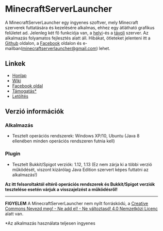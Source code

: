 # MinecraftServerLauncher

A MinecraftServerLauncher egy ingyenes szoftver, mely Minecraft szerverek futtatására és kezelésére alkalmas, ehhez egy átlátható grafikus felületet ad. Jelenleg két fő funkciója van, a [helyi](https://github.com/S3nS3IW00/mcserverlauncher/wiki/Helyi-szerver)-és a [távoli](https://github.com/S3nS3IW00/mcserverlauncher/wiki/Távoli-szerver) szerver. Az alkalmazás folyamatos fejlesztés alatt áll. Hibákat, ötleteket jelenteni itt a [Github](https://github.com/S3nS3IW00/mcserverlauncher/issues) oldalon, a [Facebook](https://www.facebook.com/mcserverlauncher) oldalon és e-mailban(minecraftserverlauncher@gmail.com) lehet.

## Linkek
* [Honlap](http://mcserverlauncher.tk)
* [Wiki](https://github.com/S3nS3IW00/mcserverlauncher/wiki/Főoldal)
* [Facebook oldal](https://www.facebook.com/mcserverlauncher)
* [Támogatás*](https://www.paypal.me/mcserverlauncher)
* [Letöltés](https://github.com/S3nS3IW00/mcserverlauncher/releases)

## Verzió információk
### Alkalmazás
* Tesztelt operációs rendszerek: Windows XP/10, Ubuntu (Java 8 ellenében minden operációs rendszeren futnia kell)
### Plugin
* Tesztelt Bukkit/Spigot verziók: 1.12, 1.13 (Ez nem zárja ki a többi verzió működését, viszont kizárólag Java Edition szervert képes futtatni az alkalmazás!)

**Az itt felsoroltaktól eltérő operációs rendszerek és Bukkit/Spigot verziók tesztelése esetén várjuk a visszajelzést a működésről!**

<hr>

**FIGYELEM** A MinecraftServerLauncher nem nyílt forráskódú, a [Creative Commons Nevezd meg! - Ne add el! - Ne változtasd! 4.0 Nemzetközi Licenc](https://creativecommons.org/licenses/by-nc-nd/4.0/) alatt van. 


*Az alkalmazás használata teljesen ingyenes

